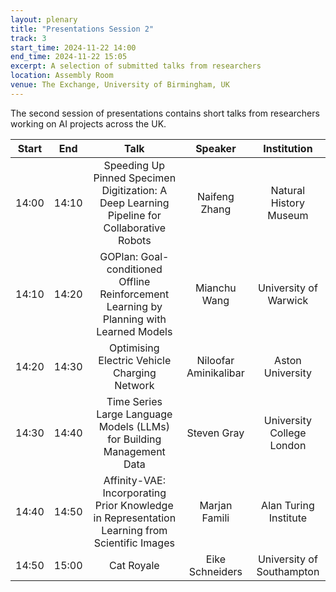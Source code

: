 ```yaml
---
layout: plenary
title: "Presentations Session 2"
track: 3
start_time: 2024-11-22 14:00
end_time: 2024-11-22 15:05
excerpt: A selection of submitted talks from researchers
location: Assembly Room
venue: The Exchange, University of Birmingham, UK
---
```



The second session of presentations contains short talks from researchers working on AI projects across the UK.

| Start   | End    | Talk                                                                                           | Speaker                | Institution |
|  :----: | :----: |   :----:                                                                                       |   :----:               |   :----:    |
| 14:00   | 14:10  | Speeding Up Pinned Specimen Digitization: A Deep Learning Pipeline for Collaborative Robots    | Naifeng	Zhang          | Natural History Museum    |
| 14:10   | 14:20  | GOPlan: Goal-conditioned Offline Reinforcement Learning by Planning with Learned Models        | Mianchu	Wang           | University of Warwick     |
| 14:20   | 14:30  | Optimising Electric Vehicle Charging Network               | Niloofar Aminikalibar  | Aston University          |
| 14:30   | 14:40  | Time Series Large Language Models (LLMs) for Building Management Data                          | Steven Gray            | University College London |
| 14:40   | 14:50  | Affinity-VAE: Incorporating Prior Knowledge in Representation Learning from Scientific Images  | Marjan Famili          | Alan Turing Institute |
| 14:50   | 15:00  | Cat Royale                                                                                     | Eike	Schneiders       | University of Southampton |
